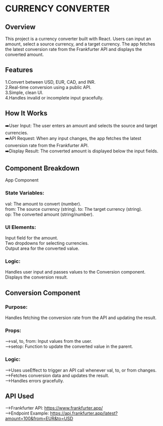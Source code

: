 # CURRENCY CONVERTER 

## Overview
This project is a currency converter built with React. Users can input an amount, select a source currency, and a target currency. 
The app fetches the latest conversion rate from the Frankfurter API and displays the converted amount.

## Features
 1.Convert between USD, EUR, CAD, and INR.  
 2.Real-time conversion using a public API.  
 3.Simple, clean UI.   
 4.Handles invalid or incomplete input gracefully.  
 

## How It Works
➡️User Input: The user enters an amount and selects the source and target currencies.  
➡️API Request: When any input changes, the app fetches the latest conversion rate from the Frankfurter API.  
➡️Display Result: The converted amount is displayed below the input fields.  


## Component Breakdown
App Component
### State Variables:
val: The amount to convert (number).  
from: The source currency (string). 
to: The target currency (string).  
op: The converted amount (string/number).  

### UI Elements:
Input field for the amount.  
Two dropdowns for selecting currencies.  
Output area for the converted value.  

### Logic:
Handles user input and passes values to the Conversion component.  
Displays the conversion result.  

## Conversion Component
### Purpose:
Handles fetching the conversion rate from the API and updating the result.  
### Props:
-->val, to, from: Input values from the user.  
-->setop: Function to update the converted value in the parent.  

### Logic:
-->Uses useEffect to trigger an API call whenever val, to, or from changes.  
-->Fetches conversion data and updates the result.  
-->Handles errors gracefully.  

## API Used
-->Frankfurter API: https://www.frankfurter.app/  
-->Endpoint Example: https://api.frankfurter.app/latest?amount=100&from=EUR&to=USD  


